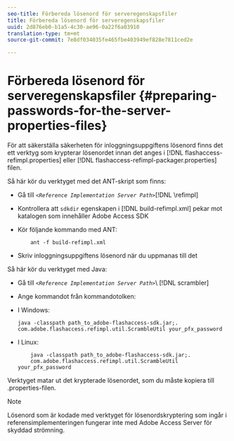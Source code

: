 ```yaml
---
seo-title: Förbereda lösenord för serveregenskapsfiler
title: Förbereda lösenord för serveregenskapsfiler
uuid: 2d876eb0-b1a5-4c30-ae96-0a22f6a03910
translation-type: tm+mt
source-git-commit: 7e8df034035fe465fbe403949ef828e7811ced2e

---
```



# Förbereda lösenord för serveregenskapsfiler {#preparing-passwords-for-the-server-properties-files}

För att säkerställa säkerheten för inloggningsuppgiftens lösenord finns det ett verktyg som krypterar lösenordet innan det anges i [!DNL flashaccess-refimpl.properties] eller [!DNL flashaccess-refimpl-packager.properties] filen.

Så här kör du verktyget med det ANT-skript som finns:

* Gå till *`<Reference Implementation Server Path>`*[!DNL \refimpl]

* Kontrollera att `sdkdir` egenskapen i [!DNL build-refimpl.xml] pekar mot katalogen som innehåller Adobe Access SDK
* Kör följande kommando med ANT:

   ```
       ant -f build-refimpl.xml
   ```

* Skriv inloggningsuppgiftens lösenord när du uppmanas till det

Så här kör du verktyget med Java:

* Gå till *`<Reference Implementation Server Path>`*\ [!DNL scrambler]

* Ange kommandot från kommandotolken:

* I Windows:

   ```
   java -classpath path_to_adobe-flashaccess-sdk.jar;.  
   com.adobe.flashaccess.refimpl.util.ScrambleUtil your_pfx_password
   ```

* I Linux:

   ```
       java -classpath path_to_adobe-flashaccess-sdk.jar;.  
       com.adobe.flashaccess.refimpl.util.ScrambleUtil your_pfx_password
   ```

Verktyget matar ut det krypterade lösenordet, som du måste kopiera till .properties-filen.

>[!NOTE]
>
>Lösenord som är kodade med verktyget för lösenordskryptering som ingår i referensimplementeringen fungerar inte med Adobe Access Server för skyddad strömning.
